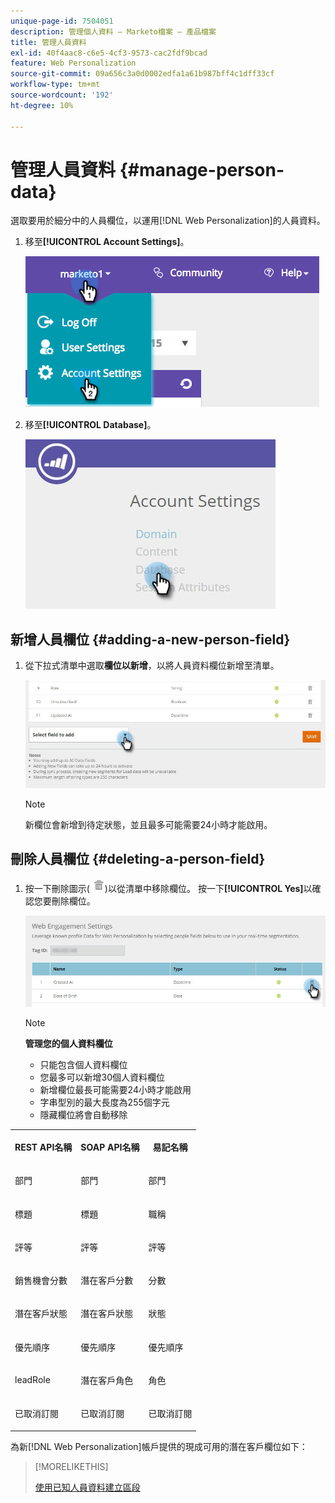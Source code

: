 ```yaml
---
unique-page-id: 7504051
description: 管理個人資料 — Marketo檔案 — 產品檔案
title: 管理人員資料
exl-id: 40f4aac8-c6e5-4cf3-9573-cac2fdf9bcad
feature: Web Personalization
source-git-commit: 09a656c3a0d0002edfa1a61b987bff4c1dff33cf
workflow-type: tm+mt
source-wordcount: '192'
ht-degree: 10%

---
```


# 管理人員資料 {#manage-person-data}

選取要用於細分中的人員欄位，以運用[!DNL Web Personalization]的人員資料。

1. 移至&#x200B;**[!UICONTROL Account Settings]**。

   ![](assets/image2015-5-7-15-3a17-3a23.png)

1. 移至&#x200B;**[!UICONTROL Database]**。

   ![](assets/account-settings-dropdown-database.jpg)

## 新增人員欄位 {#adding-a-new-person-field}

1. 從下拉式清單中選取&#x200B;**欄位以新增**，以將人員資料欄位新增至清單。

   ![](assets/add-a-person-field-hand.jpg)

   >[!NOTE]
   >
   >新欄位會新增到待定狀態，並且最多可能需要24小時才能啟用。

## 刪除人員欄位 {#deleting-a-person-field}

1. 按一下刪除圖示( ![—](assets/image2015-3-24-13-3a45-3a56.png))以從清單中移除欄位。 按一下&#x200B;**[!UICONTROL Yes]**&#x200B;以確認您要刪除欄位。

   ![](assets/web-engagement-settings-delete.jpg)

   >[!NOTE]
   >
   >**管理您的個人資料欄位**
   >
   >* 只能包含個人資料欄位
   >* 您最多可以新增30個人資料欄位
   >* 新增欄位最長可能需要24小時才能啟用
   >* 字串型別的最大長度為255個字元
   >* 隱藏欄位將會自動移除

<table>
 <tbody>
  <tr>
   <th><p>REST API名稱</p></th>
   <th><p>SOAP API名稱</p></th>
   <th><p>易記名稱</p></th>
  </tr>
  <tr>
   <td><p>部門</p></td>
   <td><p>部門</p></td>
   <td><p>部門</p></td>
  </tr>
  <tr>
   <td><p>標題</p></td>
   <td><p>標題</p></td>
   <td><p>職稱</p></td>
  </tr>
  <tr>
   <td><p>評等</p></td>
   <td><p>評等</p></td>
   <td><p>評等</p></td>
  </tr>
  <tr>
   <td><p>銷售機會分數</p></td>
   <td><p>潛在客戶分數</p></td>
   <td><p>分數</p></td>
  </tr>
  <tr>
   <td><p>潛在客戶狀態</p></td>
   <td><p>潛在客戶狀態</p></td>
   <td><p>狀態</p></td>
  </tr>
  <tr>
   <td><p>優先順序</p></td>
   <td><p>優先順序</p></td>
   <td><p>優先順序</p></td>
  </tr>
  <tr>
   <td><p>leadRole</p></td>
   <td><p>潛在客戶角色</p></td>
   <td><p>角色</p></td>
  </tr>
  <tr>
   <td><p>已取消訂閱</p></td>
   <td><p>已取消訂閱</p></td>
   <td><p>已取消訂閱</p></td>
  </tr>
 </tbody>
</table>

為新[!DNL Web Personalization]帳戶提供的現成可用的潛在客戶欄位如下：

>[!MORELIKETHIS]
>
>[使用已知人員資料建立區段](/help/marketo/product-docs/web-personalization/using-web-segments/create-a-segment-using-known-person-data.md)
